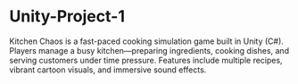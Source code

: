 # Unity-Project-1
Kitchen Chaos is a fast-paced cooking simulation game built in Unity (C#). Players manage a busy kitchen—preparing ingredients, cooking dishes, and serving customers under time pressure. Features include multiple recipes, vibrant cartoon visuals, and immersive sound effects.
